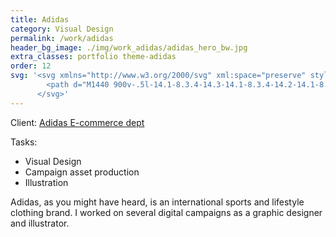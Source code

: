 ```yaml
---
title: Adidas
category: Visual Design
permalink: /work/adidas
header_bg_image: ./img/work_adidas/adidas_hero_bw.jpg
extra_classes: portfolio theme-adidas
order: 12
svg: '<svg xmlns="http://www.w3.org/2000/svg" xml:space="preserve" style="enable-background:new 0 0 1440 900" viewBox="0 0 1440 900">
        <path d="M1440 900v-.5l-14.1-8.3.4-14.3-14.1-8.3.4-14.2-14.1-8.3.5-14.3-14.2-8.2.5-14.3-14.1-8.3.4-14.2-14.1-8.3.4-14.3-14.1-8.2.5-14.3-14.2-8.3.5-14.2-14.1-8.3.4-14.3-14.1-8.3.4-14.2-14.1-8.3.4-14.3-14.1-8.2.5-14.3-14.2-8.3.5-14.2-14.1-8.3.4-14.3-14.1-8.3.4-14.2-14.1-8.3.4-14.3-14.1-8.2.4-14.3-14.1-8.3.5-14.2-14.2-8.3.5-14.3-14.1-8.3.4-14.2-14.1-8.3.4-14.3-14.1-8.3.4-14.2-14.1-8.3.4-14.3-14.1-8.3.5-14.2-14.2-8.3.5-14.3-14.1-8.3.4-14.2-14.1-8.3.4-14.3-14.1-8.3.4-14.2-14.1-8.3.4-14.3-14.1-8.2.5-14.3-14.2-8.3.5-14.3-14.2-8.2.5-14.3-14.1-8.3.4-14.2-14.1-8.3.4-14.3-14.1-8.3.4-14.3-14.1-8.2.4-14.3-14.1-8.3.4-14.3-14.1-8.3.5-14.2-14.2-8.3.5-14.3-14.2-8.3.4-11.9H707.9l-.1.6 14.1 8.3-.4 14.3 14.1 8.2-.4 14.3 14.1 8.3-.4 14.2 14.1 8.3-.5 14.3 14.2 8.2-.5 14.3 14.1 8.3-.4 14.2 14.1 8.3-.4 14.3 14.1 8.2-.5 14.3 14.2 8.3-.5 14.2 14.1 8.3-.4 14.3 14.1 8.3-.4 14.2 14.1 8.3-.4 14.3 14.1 8.2-.5 14.3 14.2 8.3-.5 14.2 14.2 8.3-.5 14.3 14.1 8.3-.4 14.2 14.1 8.3-.4 14.3 14.1 8.3-.4 14.2 14.1 8.3-.5 14.3 14.2 8.2-.5 14.3 14.1 8.3-.4 14.3 14.1 8.2-.4 14.3 14.1 8.3-.4 14.2 14.1 8.3-.4 14.3 14.1 8.3-.5 14.2 14.2 8.3-.5 14.3 14.2 8.3-.5 14.2 14.1 8.3-.4 14.3 14.1 8.3-.4 14.2 14.1 8.3-.4 14.3 14.1 8.3-.4 14.2 14.1 8.3-.5 14.3 14.2 8.3-.5 14.2 14.1 8.3-.4 14.3 14.1 8.3-.4 14.2 14.1 8.3-.4 14.3 14.1 8.3-.4 14.2 14.1 8.3-.4 14.3 14.1 8.3-.4 14.3 14.1 8.2V900z" style="fill:#ffb7ab"/>
      </svg>'
---
```

<div class="infobox">
  <p>Client: <a href="https://www.adidas-group.com/en/">Adidas E-commerce dept</a></p>
  Tasks:
  <ul>
    <li>Visual Design</li>
    <li>Campaign asset production</li>
    <li>Illustration</li>
  </ul>
</div>
<div>
  <p><span class="drop_cap">A</span>didas, as you might have heard, is an international sports and lifestyle clothing brand. I worked on several digital campaigns as a graphic designer and illustrator.</p>
</div>				
